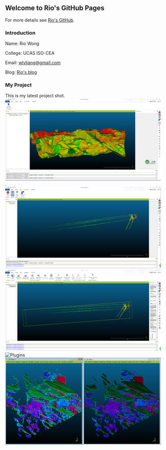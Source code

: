 ## Welcome to Rio's GitHub Pages

For more details see [Rio's GitHub](https://github.com/RioWong).

### Introduction
Name:    Rio Wong 

College: UCAS ISO-CEA

Email:   wlvliang@gmail.com 
 	 
Blog:    [Rio's blog](https://blog.csdn.net/sinat_24206709)


### My Project
This is my latest project shot.
 ![Original plugins](https://github.com/RioWong/RioWong.github.io/blob/master/ProjectShot/%E6%8F%92%E4%BB%B6.png).
 ![Shaders](https://github.com/RioWong/RioWong.github.io/blob/master/ProjectShot/shaders.png)
 ![Plugins](https://github.com/RioWong/RioWong.github.io/blob/master/ProjectShot/plugins.png)
 ![Plugins](https://github.com/RioWong/RioWong.github.io/blob/master/ProjectShot/overall.gif)
 ![Plugins](https://github.com/RioWong/RioWong.github.io/blob/master/ProjectShot/cudaNormal.png)
